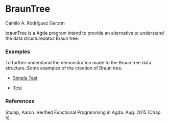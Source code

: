 # BraunTree

Camilo A. Rodríguez Garzón

braunTree is a Agda program intend to provide an alternative to understand the data structuredatos Braun tree.

### Examples

To further understand the demonstration made to the Braun tree data structure. Some examples of the creation of Braun tree.

* [Simple Test](https://github.com/camilorodriguezga/braunTree/blob/master/agda-braun-tree/src/test/bt-example-test-simple.agda)

* [Test](https://github.com/camilorodriguezga/braunTree/blob/master/agda-braun-tree/src/test/bt-example-test.agda)

### References

Stump, Aaron. Verified Functional Programming in Agda. Aug. 2015 (Chap. 5).
